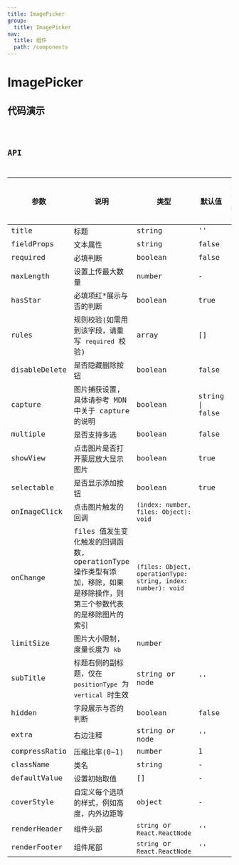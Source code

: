 ```yaml
---
title: ImagePicker
group:
  title: ImagePicker
nav:
  title: 组件
  path: /components
---
```


# ImagePicker

## 代码演示

<code src="./demo/index.tsx" />

## API

| 参数          | 说明                                                                                                                   | 类型                                                          | 默认值          | 是否必填 |
| ------------- | ---------------------------------------------------------------------------------------------------------------------- | ------------------------------------------------------------- | --------------- | -------- |
| title         | 标题                                                                                                                   | string                                                        | ''              | 是       |
| fieldProps    | 文本属性                                                                                                               | string                                                        | false           | 是       |
| required      | 必填判断                                                                                                               | boolean                                                       | false           | 否       |
| maxLength     | 设置上传最大数量                                                                                                       | number                                                        | -               | 否       |
| hasStar       | 必填项红\*展示与否的判断                                                                                               | boolean                                                       | true            | 否       |
| rules         | 规则校验(如需用到该字段，请重写 `required` 校验)                                                                       | array                                                         | []              | 否       |
| disableDelete | 是否隐藏删除按钮                                                                                                       | boolean                                                       | false           | 否       |
| capture       | 图片捕获设置, 具体请参考 MDN 中关于 capture 的说明                                                                     | boolean                                                       | string \| false | 否       |
| multiple      | 是否支持多选                                                                                                           | boolean                                                       | false           | 否       |
| showView      | 点击图片是否打开蒙层放大显示图片                                                                                       | boolean                                                       | true            | 否       |
| selectable    | 是否显示添加按钮                                                                                                       | boolean                                                       | true            | 否       |
| onImageClick  | 点击图片触发的回调                                                                                                     | `(index: number, files: Object): void`                        |                 | 否       |
| onChange      | files 值发生变化触发的回调函数, operationType 操作类型有添加，移除，如果是移除操作，则第三个参数代表的是移除图片的索引 | `(files: Object, operationType: string, index: number): void` |                 | 否       |
| limitSize     | 图片大小限制, 度量长度为 `kb`                                                                                          | number                                                        |                 | 否       |
| subTitle      | 标题右侧的副标题，仅在 `positionType` 为 `vertical` 时生效                                                             | string or node                                                | ''              | 否       |
| hidden        | 字段展示与否的判断                                                                                                     | boolean                                                       | false           | 否       |
| extra         | 右边注释                                                                                                               | string or node                                                | ''              | 否       |
| compressRatio | 压缩比率(0~1)                                                                                                          | number                                                        | 1               | 否       |
| className     | 类名                                                                                                                   | string                                                        | -               | 否       |
| defaultValue  | 设置初始取值                                                                                                           | []                                                            | -               | 否       |
| coverStyle    | 自定义每个选项的样式，例如高度，内外边距等                                                                             | object                                                        | -               | 否       |
| renderHeader  | 组件头部                                                                                                               | `string` or `React.ReactNode`                                 | ''              | 否       |
| renderFooter  | 组件尾部                                                                                                               | `string` or `React.ReactNode`                                 | ''              | 否       |
